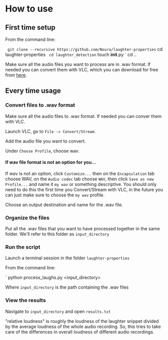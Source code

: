 # How to use

## First time setup

From the command line:

`  git clone --recursive https://github.com/Noura/laughter-properties
`  cd laughter-properties
`  cd laughter_detection
`  touch __init__.py
`  cd ..

Make sure all the audio files you want to process are in .wav format. If needed you can convert them with VLC, which you can download for free from <a href="http://download.cnet.com/VLC-Media-Player-64-bit/3000-13632_4-75761094.html">here</a>.

## Every time usage

### Convert files to .wav format

Make sure all the audio files to .wav format. If needed you can conver them with VLC.

Launch VLC, go to `File -> Convert/Stream`.

Add the audio file you want to convert.

Under `Choose Profile`, choose wav. 

#### If wav file format is not an option for you...
If wav is not an option, click `Customize...` then on the `Encapsulation` tab choose WAV, on the `Audio codec` tab choose `WAV`, then click `Save as new Profile...` and name it `my wav` or something descriptive. You should only need to do this the first time you Convert/Stream with VLC, in the future you can just make sure to choose the `my wav` profile.

Choose an output destination and name for the .wav file.

### Organize the files

Put all the .wav files that you want to have processed together in the same folder. We'll refer to this folder as `input_directory`

### Run the script

Launch a terminal session in the folder `laughter-properties`

From the command line:

`  python process_laughs.py <input_directory>

Where `input_directory` is the path containing the .wav files

### View the results

Navigate to `input_directory` and open `results.txt`

"relative loudness" is roughly the loudness of the laughter snippet divided by the average loudness of the whole audio recording. So, this tries to take care of the differences in overall loudness of different audio recordings.


